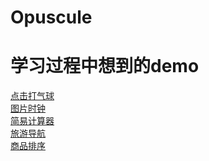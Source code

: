 # Opuscule
<h1>学习过程中想到的demo</h1>
<a href="https://htmlpreview.github.io/?https://github.com/cold-code/Opuscule/blob/master/Fly%20balloon/balloon.html">点击打气球</a><br>
<a href="https://htmlpreview.github.io/?https://github.com/cold-code/Opuscule/blob/master/The%20clock/The%20clock%20.html">图片时钟</a><br>
<a href="https://htmlpreview.github.io/?https://github.com/cold-code/Opuscule/blob/master/Simple%20calculator/08j.html">简易计算器</a><br>
<a href="https://htmlpreview.github.io/?https://github.com/cold-code/Opuscule/blob/master/tourism%20index/%E7%BB%93%E7%82%B9%E6%93%8D%E4%BD%9C.html">旅游导航</a><br>
<a href="https://htmlpreview.github.io/?https://github.com/cold-code/Opuscule/blob/master/Goods%20sorting/goods%20sorting.html">商品排序</a><br>
<a href="https://htmlpreview.github.io/?https://github.com/cold-code/Opuscule/blob/master/Message%20box/03.html>博客留言框</a><br>
